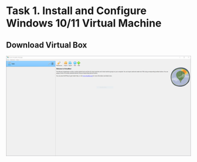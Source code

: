 # Task 1. Install and Configure Windows 10/11 Virtual Machine
## Download Virtual Box
![Virtual Box](./Lab01_Zenmap_Vulnerability_Assessment/images/T1_1.PNG)

